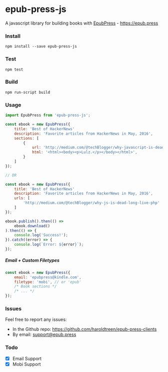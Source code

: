 # epub-press-js

A javascript library for building books with [EpubPress](https://epub.press) - https://epub.press

### Install

```
npm install --save epub-press-js
```

### Test

```
npm test
```

### Build

```
npm run-script build
```

### Usage

```js
import EpubPress from 'epub-press-js';

const ebook = new EpubPress({
    title: 'Best of HackerNews'
    description: 'Favorite articles from HackerNews in May, 2016',
    sections: [
        {
            url: 'http://medium.com/@techBlogger/why-javascript-is-dead-long-live-php',
            html: '<html><body><p>Lulz.</p></body></html>',
        }
    ]
});

// OR

const ebook = new EpubPress({
    title: 'Best of HackerNews'
    description: 'Favorite articles from HackerNews in May, 2016',
    urls: [
        'http://medium.com/@techBlogger/why-js-is-dead-long-live-php'
    ]
});

ebook.publish().then(() =>
    ebook.download()
).then(() => {
    console.log('Success!');
}).catch((error) => {
    console.log(`Error: ${error}`);
});
```

##### Email + Custom Filetypes

```js
const ebook = new EpubPress({
    email: 'epubpress@kindle.com',
    filetype: 'mobi', // or 'epub'
    /* Book sections */
    /* ... */
});
```

### Issues

Feel free to report any issues:

- In the Github repo: https://github.com/haroldtreen/epub-press-clients
- By email: support@epub.press


### Todo
- [x] Email Support
- [x] Mobi Support
